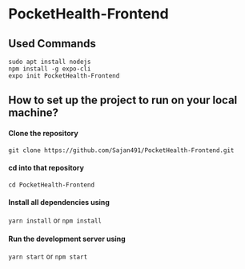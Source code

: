 # PocketHealth-Frontend

## Used Commands

```
sudo apt install nodejs
npm install -g expo-cli
expo init PocketHealth-Frontend
```

## How to set up the project to run on your local machine?

#### Clone the repository
 ```git clone https://github.com/Sajan491/PocketHealth-Frontend.git```
#### cd into that repository
 ```cd PocketHealth-Frontend```
 #### Install all dependencies using
 ```yarn install``` or ``` npm install ```
 #### Run the development server using
 ```yarn start``` or ```npm start```